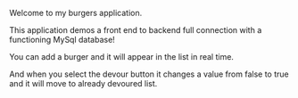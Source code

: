 Welcome to my burgers application. 

This application demos a front end to backend full connection with a functioning MySql database!

You can add a burger and it will appear in the list in real time.

And when you select the devour button it changes a value from false to true and it will move to already devoured list.
